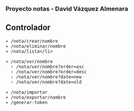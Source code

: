 ### Proyecto notas - David Vázquez Almenara
  
   ## Controlador
    » /nota/crear/nombre
    » /nota/eliminar/nombre
    » /nota/lista</li>
    
    » /nota/ver/nombre
      › /nota/ver/nombre?order=asc
      › /nota/ver/nombre?order=desc
      › /nota/ver/nombre?date=new
      › /nota/ver/nombre?date=old
    
    » /nota/importar
    » /nota/exportar/nombre
    » /generar-token
